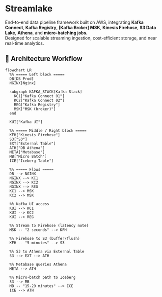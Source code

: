 # Streamlake
End-to-end data pipeline framework built on AWS, integrating **Kafka Connect**, **Kafka Registry**,  **[Kafka Broker] MSK**, **Kinesis Firehose**, **S3 Data Lake**, **Athena**, and **micro-batching jobs**.  
Designed for scalable streaming ingestion, cost-efficient storage, and near real-time analytics.

## 🔄 Architecture Workflow

```mermaid
flowchart LR
  %% ===== Left block =====
  DB[DB Prod]
  NGINX[Nginx]

  subgraph KAFKA_STACK[Kafka Stack]
    KC1["Kafka Connect 01"]
    KC2["Kafka Connect 02"]
    REG["Kafka Registry"]
    MSK["MSK (broker)"]
  end

  KUI["Kafka UI"]

  %% ===== Middle / Right block =====
  KFH["Kinesis Firehose"]
  S3["S3"]
  EXT["External Table"]
  ATH["DB Athena"]
  META["Metabase"]
  MB["Micro Batch"]
  ICE["Iceberg Table"]

  %% ===== Flows =====
  DB --> NGINX
  NGINX --> KC1
  NGINX --> KC2
  NGINX --> REG
  KC1 --> MSK
  KC2 --> MSK

  %% Kafka UI access
  KUI --> KC1
  KUI --> KC2
  KUI --> REG

  %% Stream to Firehose (latency note)
  MSK -- "2 seconds" --> KFH

  %% Firehose to S3 (buffer/flush)
  KFH -- "5 minutes" --> S3

  %% S3 to Athena via External Table
  S3 --> EXT --> ATH

  %% Metabase queries Athena
  META --> ATH

  %% Micro-batch path to Iceberg
  S3 --> MB
  MB -- "15-20 minutes" --> ICE
  ICE --> ATH
```
